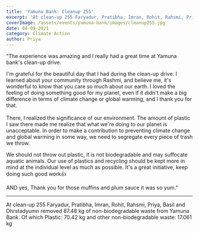 ```yaml
---
title: 'Yamuna Bank: Cleanup 255'
excerpt: 'At clean-up 255 Faryadur, Pratibha, Imran, Rohit, Rahsmi, Priya, Basil and Dhrstadyumn removed 87.48 kg of non-biodegradable waste from Yamuna Bank. Of which Plastic: 70.42 kg and other non-biodegradable waste: 17.061 kg'
coverImage: /assets/events/yamuna-bank/images/cleanup255.jpg
date: 04-09-2021
category: Climate Action
author: Priya
---
```


<p class="text-xl text-left">“The experience was amazing and I really had a great time at Yamuna bank's clean-up drive.</p>
<p>I&#39;m grateful for the beautiful day that I had during the clean-up drive. I learned about your community through Rashmi, and believe me, it&#39;s wonderful to know that you care so much about our earth. I loved the feeling of doing something good for my planet, even if it didn&#39;t make a big difference in terms of climate change or global warming, and I thank you for that.<br />
<br />
There, I realized the significance of our environment. The amount of plastic I saw there made me realize that what we&#39;re doing to our planet is unacceptable. In order to make a contribution to preventing climate change and global warming in some way, we need to segregate every piece of trash we throw.</p>

<p>We should not throw out plastic, it is not biodegradable and may suffocate aquatic animals. Our use of plastics and recycling should be kept more in mind at the individual level as much as possible. It&#39;s a great initiative, keep doing such good work👍</p>

<p>AND yes, Thank you for those muffins and plum sauce it was so yum.”</p>
<hr />
<p>At clean-up 255 Faryadur, Pratibha, Imran, Rohit, Rahsmi, Priya, Basil and Dhrstadyumn removed 87.48 kg of non-biodegradable waste from Yamuna Bank. Of which Plastic: 70.42 kg and other non-biodegradable waste: 17.061 kg</p>
